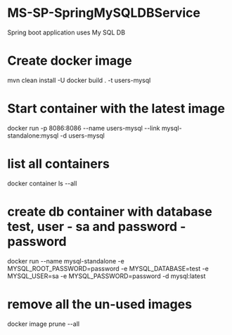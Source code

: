 # MS-SP-SpringMySQLDBService
Spring boot application uses My SQL DB

# Create docker image
mvn clean install -U
docker build . -t users-mysql

# Start container with the latest image
docker run -p 8086:8086 --name users-mysql --link mysql-standalone:mysql -d users-mysql

# list all containers
docker container ls --all

# create db container with database test, user - sa and password - password
docker run --name mysql-standalone -e MYSQL_ROOT_PASSWORD=password -e MYSQL_DATABASE=test -e MYSQL_USER=sa -e MYSQL_PASSWORD=password -d mysql:latest

# remove all the un-used images
docker image prune --all